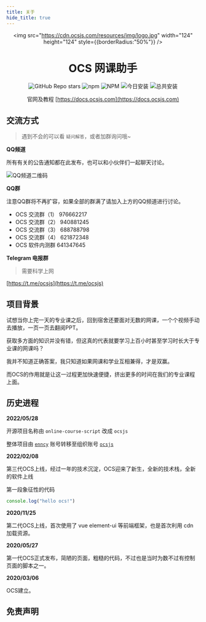 ```yaml
---
title: 关于
hide_title: true
---
```


 
<div align="center">

<img src="https://cdn.ocsjs.com/resources/img/logo.jpg" width="124" height="124" style={{borderRadius:"50%"}} />

# OCS 网课助手
 

![GitHub Repo stars](https://img.shields.io/github/stars/ocsjs/ocsjs)
![npm](https://img.shields.io/npm/v/ocsjs?color=red)
![NPM](https://img.shields.io/npm/l/ocsjs)
![今日安装](https://img.shields.io/badge/dynamic/json?color=orange&label=今日安装&query=$.data.today_install&url=https://scriptcat.org/api/v1/scripts/367) 
![总共安装](https://img.shields.io/badge/dynamic/json?color=red&label=总共安装&query=$.data.total_install&url=https://scriptcat.org/api/v1/scripts/367) 


</div>
 
<div align="center" style={{fontSize:'24px'}}>

官网及教程 [https://docs.ocsjs.com](https://docs.ocsjs.com)
 
</div>

##  交流方式


> 遇到不会的可以看 `疑问解答`，或者加群询问哦~

**QQ频道**

所有有关的公告通知都在此发布，也可以和小伙伴们一起聊天讨论。

![QQ频道二维码](https://cdn.ocsjs.com/public/images/qq_pindao.jpg)

**QQ群**

注意QQ群将不再扩容，如果全部的群满了请加入上方的QQ频道进行讨论。

-   OCS 交流群（1） 976662217 
-   OCS 交流群（2） 940881245 
-   OCS 交流群（3） 688788798 
-   OCS 交流群（4） 621872348  
-   OCS 软件内测群  641347645

**Telegram 电报群**

> 需要科学上网

[https://t.me/ocsjs](https://t.me/ocsjs)


## 项目背景

试想当你上完一天的专业课之后，回到宿舍还要面对无数的网课，一个个视频手动去播放，一页一页去翻阅PPT。

获取多方面的知识并没有错，但这真的代表就要学习上百小时甚至学习时长大于专业课的网课吗？

我并不知道正确答案，我只知道如果网课和学业互相兼得，才是双赢。

而OCS的作用就是让这一过程更加快速便捷，挤出更多的时间在我们的专业课程上面。


## 历史进程

**2022/05/28**

开源项目名称由 `online-course-script` 改成 `ocsjs`

整体项目由 [`enncy`](https://github.com/enncy) 账号转移至组织账号 [`ocsjs`](https://github.com/ocsjs)

**2022/02/08** 

第三代OCS上线，经过一年的技术沉淀，OCS迎来了新生，全新的技术栈，全新的软件上线

第一段象征性的代码 

```js
console.log("hello ocs!") 
```

**2020/11/25** 

第二代OCS上线，首次使用了 vue element-ui 等前端框架，也是首次利用 cdn 加载资源。

**2020/05/27** 

第一代OCS正式发布，简陋的页面，粗糙的代码，不过也是当时为数不过有控制页面的脚本之一。

**2020/03/06** 

OCS建立。


## 免责声明